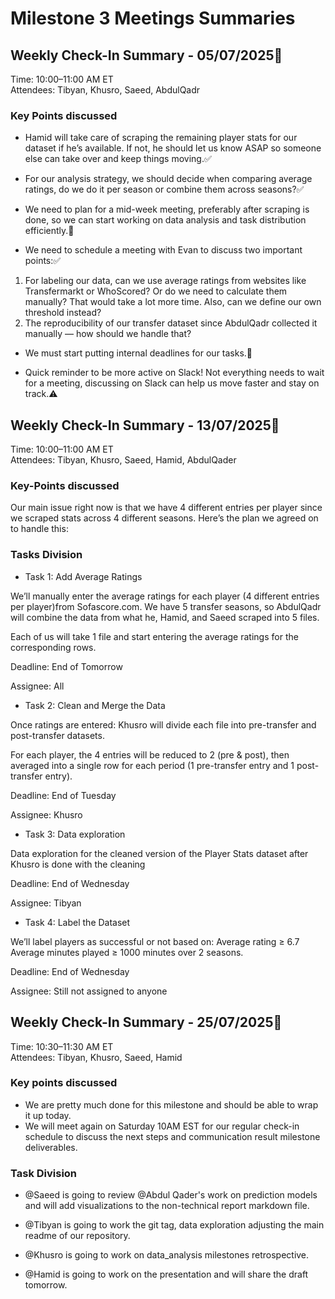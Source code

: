 # Milestone 3 Meetings Summaries

## Weekly Check-In Summary - 05/07/2025📝

Time: 10:00–11:00 AM ET  
Attendees: Tibyan, Khusro, Saeed, AbdulQadr

### Key Points discussed

* Hamid will take care of scraping the remaining player stats for our dataset if
he’s available. If not, he should let us know ASAP so someone else can take over
and keep things moving.✅

* For our analysis strategy, we should decide when comparing average ratings,
do we do it per season or combine them across seasons?✅

* We need to plan for a mid-week meeting, preferably after scraping is done,
so we can start working on data analysis and task distribution efficiently.📅

* We need to schedule a meeting with Evan to discuss two important points:✅

1) For labeling our data, can we use average ratings from websites like
Transfermarkt or WhoScored? Or do we need to calculate them manually? That would
take a lot more time. Also, can we define our own threshold instead?
2) The reproducibility of our transfer dataset since AbdulQadr collected it
manually — how should we handle that?

* We must start putting internal deadlines for our tasks.📆

* Quick reminder to be more active on Slack! Not everything needs to wait for
a meeting, discussing on Slack can help us move faster and stay on track.⚠️

## Weekly Check-In Summary - 13/07/2025📝

Time: 10:00–11:00 AM ET  
Attendees: Tibyan, Khusro, Saeed, Hamid, AbdulQader

### Key-Points discussed

 Our main issue right now is that we have 4 different entries per player since
 we scraped stats across 4 different seasons.
Here’s the plan we agreed on to handle this:

### Tasks Division

* Task 1: Add Average Ratings

We’ll manually enter the average ratings for each player (4 different entries
per player)from Sofascore.com.
We have 5 transfer seasons, so AbdulQadr will combine the data from what he,
 Hamid, and Saeed scraped into 5 files.

Each of us will take 1 file and start entering the average ratings for the
corresponding rows.

Deadline: End of Tomorrow

Assignee: All

* Task 2: Clean and Merge the Data

Once ratings are entered:
Khusro will divide each file into pre-transfer and post-transfer datasets.

For each player, the 4 entries will be reduced to 2 (pre & post), then
 averaged into a single row for each period (1 pre-transfer entry and 1
 post-transfer entry).

Deadline: End of Tuesday

Assignee: Khusro

* Task 3: Data exploration

Data exploration for the cleaned version of the Player Stats dataset after
Khusro is done with the cleaning

Deadline: End of Wednesday

Assignee: Tibyan

* Task 4: Label the Dataset

We’ll label players as successful or not based on:
Average rating ≥ 6.7
Average minutes played ≥ 1000 minutes over 2 seasons.

Deadline: End of Wednesday

Assignee: Still not assigned to anyone

## Weekly Check-In Summary - 25/07/2025📝

Time: 10:30–11:30 AM ET  
Attendees: Tibyan, Khusro, Saeed, Hamid

### Key points discussed

* We are pretty much done for this milestone and should be able to wrap it up today.
* We will meet again on Saturday 10AM EST for our regular check-in schedule to
discuss the next steps and communication result milestone deliverables.

### Task Division

* @Saeed is going to review @Abdul Qader's work on prediction models and will add
visualizations to the non-technical report markdown file.

* @Tibyan is going to work the git tag, data exploration adjusting the main readme
of our repository.
* @Khusro is going to work on data_analysis milestones retrospective.
* @Hamid is going to work on the presentation and will share the draft tomorrow.
